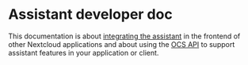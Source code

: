<!--
  - SPDX-FileCopyrightText: 2024 Nextcloud GmbH and Nextcloud contributors
  - SPDX-License-Identifier: AGPL-3.0-or-later
-->
# Assistant developer doc

This documentation is about [integrating the assistant](./web-integration.md) in the frontend of other Nextcloud applications
and about using the [OCS API](./ocs-api.md) to support assistant features in your application or client.

